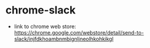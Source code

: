 # chrome-slack

 * link to chrome web store: https://chrome.google.com/webstore/detail/send-to-slack/injfdkhoambnmbignljneolhkohkikgl

